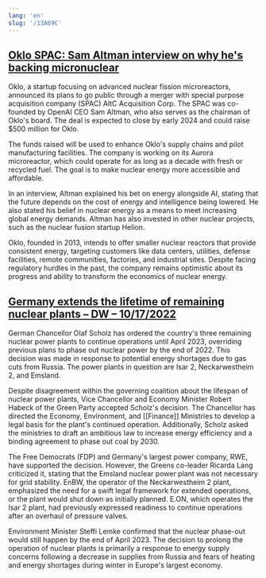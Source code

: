 ```yaml
---
lang: 'en'
slug: '/13A69C'
---
```


## [Oklo SPAC: Sam Altman interview on why he's backing micronuclear](https://www.cnbc.com/2023/07/11/sam-altman-talks-about-oklo-nuclear-microreactor-spac.html)

Oklo, a startup focusing on advanced nuclear fission microreactors, announced its plans to go public through a merger with special purpose acquisition company (SPAC) AltC Acquisition Corp. The SPAC was co-founded by OpenAI CEO Sam Altman, who also serves as the chairman of Oklo's board. The deal is expected to close by early 2024 and could raise $500 million for Oklo.

The funds raised will be used to enhance Oklo's supply chains and pilot manufacturing facilities. The company is working on its Aurora microreactor, which could operate for as long as a decade with fresh or recycled fuel. The goal is to make nuclear energy more accessible and affordable.

In an interview, Altman explained his bet on energy alongside AI, stating that the future depends on the cost of energy and intelligence being lowered. He also stated his belief in nuclear energy as a means to meet increasing global energy demands. Altman has also invested in other nuclear projects, such as the nuclear fusion startup Helion.

Oklo, founded in 2013, intends to offer smaller nuclear reactors that provide consistent energy, targeting customers like data centers, utilities, defense facilities, remote communities, factories, and industrial sites. Despite facing regulatory hurdles in the past, the company remains optimistic about its progress and ability to transform the economics of nuclear energy.

## [Germany extends the lifetime of remaining nuclear plants – DW – 10/17/2022](https://www.dw.com/en/germany-extends-lifetime-of-all-3-remaining-nuclear-plants/a-63466196)

German Chancellor Olaf Scholz has ordered the country's three remaining nuclear power plants to continue operations until April 2023, overriding previous plans to phase out nuclear power by the end of 2022. This decision was made in response to potential energy shortages due to gas cuts from Russia. The power plants in question are Isar 2, Neckarwestheim 2, and Emsland.

Despite disagreement within the governing coalition about the lifespan of nuclear power plants, Vice Chancellor and Economy Minister Robert Habeck of the Green Party accepted Scholz's decision. The Chancellor has directed the Economy, Environment, and [[Finance]] Ministries to develop a legal basis for the plant's continued operation. Additionally, Scholz asked the ministries to draft an ambitious law to increase energy efficiency and a binding agreement to phase out coal by 2030.

The Free Democrats (FDP) and Germany's largest power company, RWE, have supported the decision. However, the Greens co-leader Ricarda Lang criticized it, stating that the Emsland nuclear power plant was not necessary for grid stability. EnBW, the operator of the Neckarwestheim 2 plant, emphasized the need for a swift legal framework for extended operations, or the plant would shut down as initially planned. E.ON, which operates the Isar 2 plant, had previously expressed readiness to continue operations after an overhaul of pressure valves.

Environment Minister Steffi Lemke confirmed that the nuclear phase-out would still happen by the end of April 2023. The decision to prolong the operation of nuclear plants is primarily a response to energy supply concerns following a decrease in supplies from Russia and fears of heating and energy shortages during winter in Europe's largest economy.
